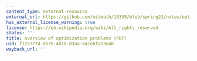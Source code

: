 ```yaml
---
content_type: external-resource
external_url: https://github.com/mitmath/18335/blob/spring21/notes/optimization.pdf
has_external_license_warning: true
license: https://en.wikipedia.org/wiki/All_rights_reserved
status: ''
title: overview of optimization problems (PDF)
uid: f1257774-d535-401d-83aa-641ebfa13e40
wayback_url: ''
---
```


